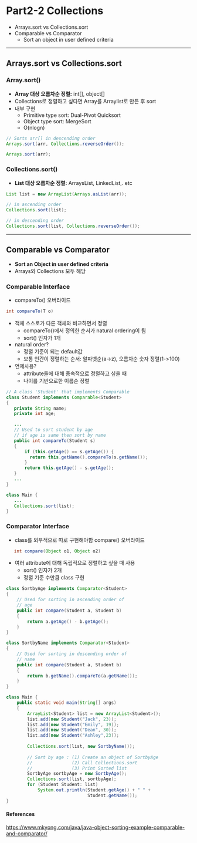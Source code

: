# Part2-2 Collections
* Arrays.sort vs Collections.sort
* Comparable vs Comparator
  * Sort an object in user defined criteria

---------------------------------------------------------------

## Arrays.sort vs Collections.sort
### Array.sort()
* **Array 대상 오름차순 정렬:** int[], object[]
* Collections로 정렬하고 싶다면 Array를 Arraylist로 만든 후 sort
* 내부 구현
    * Primitive type sort: Dual-Pivot Quicksort
    * Object type sort: MergeSort
    * O(nlogn) 

```java
// Sorts arr[] in descending order
Arrays.sort(arr, Collections.reverseOrder());

Arrays.sort(arr);
```
### Collections.sort()
* **List 대상 오름차순 정렬:** ArraysList, LinkedList,. etc

```java
List list = new ArrayList(Arrays.asList(arr));

// in ascending order
Collections.sort(list);

// in descending order
Collections.sort(list, Collections.reverseOrder());
```

-----------------------------------------------------------------------------------
## Comparable vs Comparator
* **Sort an Object in user defined criteria**
* Arrays와 Collections 모두 해당
### Comparable Interface
* compareTo() 오버라이드 
```java
int compareTo(T o)
```

* 객체 스스로가 다른 객체와 비교하면서 정렬
    * compareTo()에서 정의한 순서가 natural ordering이 됨
    * sort() 인자가 1개
* natural order? 
    * 정렬 기준이 되는 default값 
    * 보통 인간이 정렬하는 순서: 알파벳순(a->z), 오름차순 숫자 정렬(1->100)
* 언제사용? 
    * attribute들에 대해 종속적으로 정렬하고 싶을 때  
    * 나이를 기반으로한 이름순 정렬

 ```java
// A class 'Student' that implements Comparable
class Student implements Comparable<Student>
{
    private String name;
    private int age;
 
    ...
    // Used to sort student by age 
    // if age is same then sort by name
    public int compareTo(Student s)
    {
        if (this.getAge() == s.getAge()) {
          return this.getName().compareTo(s.getName());
        }
        return this.getAge() - s.getAge();
    }
    ...
}

class Main {
    ...
    Collections.sort(list);
}
```

### Comparator Interface
* class를 외부적으로 따로 구현해야함 compare() 오버라이드 
```java
   int compare(Object o1, Object o2)
```

* 여러 attribute에 대해 독립적으로 정렬하고 싶을 때 사용 
    * sort() 인자가 2개
    * 정렬 기준 수만큼 class 구현

```java
class SortbyAge implements Comparator<Student>
{
    // Used for sorting in ascending order of
    // age
    public int compare(Student a, Student b)
    {
        return a.getAge() - b.getAge();
    }
}

class SortbyName implements Comparator<Student>
{
    // Used for sorting in descending order of
    // name
    public int compare(Student a, Student b)
    {
        return b.getName().compareTo(a.getName());
    }
}

class Main {
    public static void main(String[] args)
    {
        ArrayList<Student> list = new ArrayList<Student>();
        list.add(new Student("Jack", 23));
        list.add(new Student("Emily", 19));
        list.add(new Student("Dean", 30));
        list.add(new Student("Ashley",23));
        
        Collections.sort(list, new SortbyName());
        
        // Sort by age : (1) Create an object of SortbyAge
        //               (2) Call Collections.sort
        //               (3) Print Sorted list
        SortbyAge sortbyAge = new SortbyAge();
        Collections.sort(list, sortbyAge);  
        for (Student Student: list)
            System.out.println(Student.getAge() + " " +
                               Student.getName());     
}

```

#### References
https://www.mkyong.com/java/java-object-sorting-example-comparable-and-comparator/ 